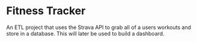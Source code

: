# Fitness Tracker
An ETL project that uses the Strava API to grab all of a users workouts and store in a database.
This will later be used to build a dashboard.
